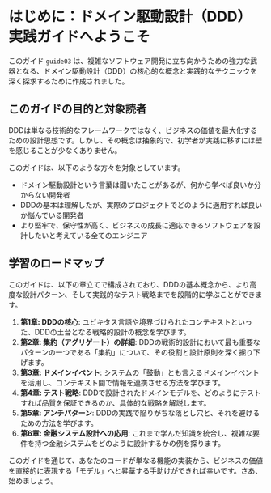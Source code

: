 # はじめに：ドメイン駆動設計（DDD）実践ガイドへようこそ

このガイド `guide03` は、複雑なソフトウェア開発に立ち向かうための強力な武器となる、ドメイン駆動設計（DDD）の核心的な概念と実践的なテクニックを深く探求するために作成されました。

## このガイドの目的と対象読者

DDDは単なる技術的なフレームワークではなく、ビジネスの価値を最大化するための設計思想です。しかし、その概念は抽象的で、初学者が実践に移すには壁を感じることが少なくありません。

このガイドは、以下のような方々を対象としています。

-   ドメイン駆動設計という言葉は聞いたことがあるが、何から学べば良いか分からない開発者
-   DDDの基本は理解したが、実際のプロジェクトでどのように適用すれば良いか悩んでいる開発者
-   より堅牢で、保守性が高く、ビジネスの成長に適応できるソフトウェアを設計したいと考えている全てのエンジニア

## 学習のロードマップ

このガイドは、以下の章立てで構成されており、DDDの基本概念から、より高度な設計パターン、そして実践的なテスト戦略までを段階的に学ぶことができます。

1.  **第1章: DDDの核心**: ユビキタス言語や境界づけられたコンテキストといった、DDDの土台となる戦略的設計の概念を学びます。
2.  **第2章: 集約（アグリゲート）の詳細**: DDDの戦術的設計において最も重要なパターンの一つである「集約」について、その役割と設計原則を深く掘り下げます。
3.  **第3章: ドメインイベント**: システムの「鼓動」とも言えるドメインイベントを活用し、コンテキスト間で情報を連携させる方法を学びます。
4.  **第4章: テスト戦略**: DDDで設計されたドメインモデルを、どのようにテストすれば品質を保証できるのか、具体的な戦略を解説します。
5.  **第5章: アンチパターン**: DDDの実践で陥りがちな落とし穴と、それを避けるための方法を学びます。
6.  **第6章: 金融システム設計への応用**: これまで学んだ知識を統合し、複雑な要件を持つ金融システムをどのように設計するかの例を探ります。

このガイドを通じて、あなたのコードが単なる機能の実装から、ビジネスの価値を直接的に表現する「モデル」へと昇華する手助けができれば幸いです。さあ、始めましょう。 
